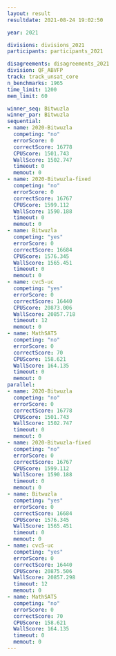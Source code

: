 ```yaml
---
layout: result
resultdate: 2021-08-24 19:02:50

year: 2021

divisions: divisions_2021
participants: participants_2021

disagreements: disagreements_2021
division: QF_ABVFP
track: track_unsat_core
n_benchmarks: 1965
time_limit: 1200
mem_limit: 60

winner_seq: Bitwuzla
winner_par: Bitwuzla
sequential:
- name: 2020-Bitwuzla
  competing: "no"
  errorScore: 0
  correctScore: 16778
  CPUScore: 1501.743
  WallScore: 1502.747
  timeout: 0
  memout: 0
- name: 2020-Bitwuzla-fixed
  competing: "no"
  errorScore: 0
  correctScore: 16767
  CPUScore: 1599.112
  WallScore: 1590.188
  timeout: 0
  memout: 0
- name: Bitwuzla
  competing: "yes"
  errorScore: 0
  correctScore: 16684
  CPUScore: 1576.345
  WallScore: 1565.451
  timeout: 0
  memout: 0
- name: cvc5-uc
  competing: "yes"
  errorScore: 0
  correctScore: 16440
  CPUScore: 20873.006
  WallScore: 20857.718
  timeout: 12
  memout: 0
- name: MathSAT5
  competing: "no"
  errorScore: 0
  correctScore: 70
  CPUScore: 158.621
  WallScore: 164.135
  timeout: 0
  memout: 0
parallel:
- name: 2020-Bitwuzla
  competing: "no"
  errorScore: 0
  correctScore: 16778
  CPUScore: 1501.743
  WallScore: 1502.747
  timeout: 0
  memout: 0
- name: 2020-Bitwuzla-fixed
  competing: "no"
  errorScore: 0
  correctScore: 16767
  CPUScore: 1599.112
  WallScore: 1590.188
  timeout: 0
  memout: 0
- name: Bitwuzla
  competing: "yes"
  errorScore: 0
  correctScore: 16684
  CPUScore: 1576.345
  WallScore: 1565.451
  timeout: 0
  memout: 0
- name: cvc5-uc
  competing: "yes"
  errorScore: 0
  correctScore: 16440
  CPUScore: 20875.506
  WallScore: 20857.298
  timeout: 12
  memout: 0
- name: MathSAT5
  competing: "no"
  errorScore: 0
  correctScore: 70
  CPUScore: 158.621
  WallScore: 164.135
  timeout: 0
  memout: 0
---
```

